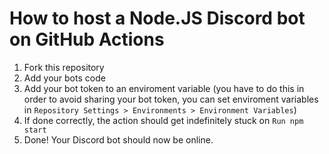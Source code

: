# How to host a Node.JS Discord bot on GitHub Actions
1. Fork this repository
2. Add your bots code
3. Add your bot token to an enviroment variable (you have to do this in order to avoid sharing your bot token, you can set enviroment variables in `Repository Settings > Environments > Environment Variables`)
4. If done correctly, the action should get indefinitely stuck on `Run npm start`
5. Done! Your Discord bot should now be online.
